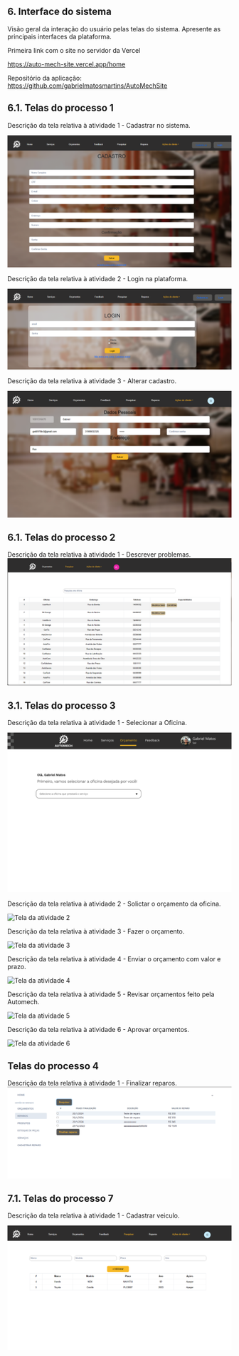 
## 6. Interface do sistema

Visão geral da interação do usuário pelas telas do sistema. Apresente as principais interfaces da plataforma. 


Primeira link com o site no servidor da Vercel

https://auto-mech-site.vercel.app/home

Repositório da aplicação: https://github.com/gabrielmatosmartins/AutoMechSite

## 6.1. Telas do processo 1

Descrição da tela relativa à atividade 1 - Cadastrar no sistema.

![Tela da atividade 1](images/TelaCadastro.png)

Descrição da tela relativa à atividade 2 - Login na plataforma.

![Tela da atividade 2](images/TelaLogin.png)

Descrição da tela relativa à atividade 3 - Alterar cadastro.

![Tela da atividade 2](images/TelaEditarPerfil.png)

## 6.1. Telas do processo 2

Descrição da tela relativa à atividade 1 - Descrever problemas.
![Tela da atividade 1](images/TelaPesquisa.PNG)

## 3.1. Telas do processo 3

Descrição da tela relativa à atividade 1 - Selecionar a Oficina.

![Tela da atividade 1](images/Selecionar%20a%20Oficina.png)

Descrição da tela relativa à atividade 2 - Solictar o orçamento da oficina.

![Tela da atividade 2](images/Solictar%20o%20orçamento%20da%20oficina.png)

Descrição da tela relativa à atividade 3 - Fazer o orçamento.

![Tela da atividade 3](images/Fazer%20o%20orçamento.png)

Descrição da tela relativa à atividade 4 - Enviar o orçamento com valor e prazo.

![Tela da atividade 4](images/Enviar%20o%20orçamento%20com%20valor%20e%20prazo.png)

Descrição da tela relativa à atividade 5 - Revisar orçamentos feito pela Automech.

![Tela da atividade 5](images/Revisar%20orçamentos%20feito%20pela%20Automech.png)

Descrição da tela relativa à atividade 6 - Aprovar orçamentos.

![Tela da atividade 6](images/Aprovar%20orçamentos.png)

## Telas do processo 4

Descrição da tela relativa à atividade 1 - Finalizar reparos.
![Tela da atividade 1](images/TelaReparos.PNG)

## 7.1. Telas do processo 7

Descrição da tela relativa à atividade 1 - Cadastrar veiculo.

![Tela da atividade 1](images/TelaCadastroVeiculo.png)

